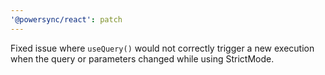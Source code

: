 ```yaml
---
'@powersync/react': patch
---
```


Fixed issue where `useQuery()` would not correctly trigger a new execution when the query or parameters changed while using StrictMode.
